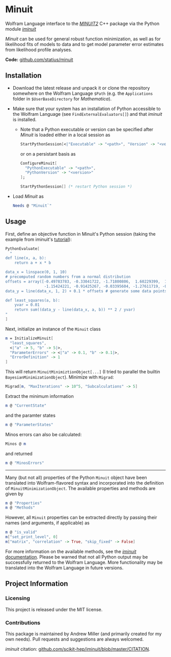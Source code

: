 # Minuit

Wolfram Language interface to the [*MINUIT2*](https://root.cern.ch/root/html/MATH_MINUIT2_Index.html) C++ package via the Python module [*iminuit*](https://github.com/scikit-hep/iminuit)

*Minuit* can be used for general robust function minimization, as well as for likelihood fits of models to data and to get model parameter error estimates from likelihood profile analyses.

**Code:** [github.com/statius/minuit](https://github.com/statius/minuit)

## Installation

- Download the latest release and unpack it or clone the repository somewhere on the Wolfram Language `$Path` (e.g. the `Applications` folder in `$UserBaseDirectory` for *Mathematica*).

- Make sure that your system has an installation of Python accessible to the Wolfram Language (see `FindExternalEvaluators[]`) and that *iminuit* is installed.

  - Note that a Python executable or version can be specified after *Minuit* is loaded either in a local session as

    ```mathematica
    StartPythonSession[<|"Executable" -> "<path>", "Version" -> "<version>"|>]
    ```

    or on a persistant basis as

    ```mathematica
    ConfigureMinuit[
      "PythonExecutable" -> "<path>",
      "PythonVersion" -> "<version>"
    ];
    
    StartPythonSession[] (* restart Python session *)
    ```

- Load *Minuit* as

  ```mathematica
  Needs @ "Minuit`"
  ```

## Usage

First, define an objective function in Minuit's Python session (taking the example from iminuit's [tutorial](https://nbviewer.jupyter.org/github/scikit-hep/iminuit/blob/master/tutorial/basic_tutorial.ipynb)):

```mathematica
PythonEvaluate[
  "
def line(x, a, b):
    return a + x * b

data_x = linspace(0, 1, 10)
# precomputed random numbers from a normal distribution
offsets = array([-0.49783783, -0.33041722, -1.71800806,  1.60229399,  1.36682387,
                 -1.15424221, -0.91425267, -0.03395604, -1.27611719, -0.7004073 ])
data_y = line(data_x, 1, 2) + 0.1 * offsets # generate some data points with random offsets

def least_squares(a, b):
    yvar = 0.01
    return sum((data_y - line(data_x, a, b)) ** 2 / yvar)
"
]
```

Next, initialize an instance of the `Minuit` class

```mathematica
m = InitializeMinuit[
  "least_squares",
  <|"a" -> 5, "b" -> 5|>, 
  "ParameterErrors" -> <|"a" -> 0.1, "b" -> 0.1|>, 
  "ErrorDefinition" -> 1
]
```

This will return `MinuitMinimiztionObject[...]` (I tried to parallel the builtin `BayesianMinimizationObject`). Minimize with `Migrad`:

```mathematica
Migrad[m, "MaxIterations" -> 10^5, "Subcalculations" -> 5]
```

Extract the minimum information

```mathematica
m @ "CurrentState"
```

and the paramter states

```mathematica
m @ "ParameterStates"
```

Minos errors can also be calculated:

```mathematica
Minos @ m
```

and returned

```mathematica
m @ "MinosErrors"
```

---

Many (but not all) properties of the Python `Minuit` object have been translated into Wolfram-flavored syntax and incorporated into the definition of `MinuitMinimizationObject`. The available properties and methods are given by

```mathematica
m @ "Properties"
m @ "Methods"
```

However, all `Minuit` properties can be extracted directly by passing their names (and arguments, if applicable) as

```mathematica
m @ "is_valid"
m["set_print_level", 0]
m["matrix", "correlation" -> True, "skip_fixed" -> False]
```

For more information on the available methods, see the [*iminuit* documentation](http://iminuit.readthedocs.org/). Please be warned that not all Python output may be successfully returned to the Wolfram Language. More functionality may be translated into the Wolfram Language in future versions.

## Project Information

### Licensing

This project is released under the MIT license.


### Contributions

This package is maintained by Andrew Miller (and primarily created for my own needs). Pull requests and suggestions are always welcomed.

*iminuit* citation: [github.com/scikit-hep/iminuit/blob/master/CITATION](https://github.com/scikit-hep/iminuit/blob/master/CITATION).